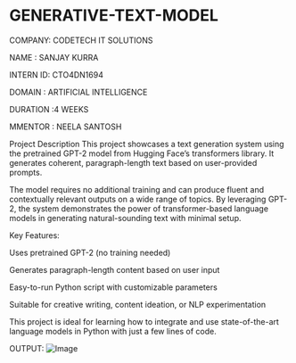 # GENERATIVE-TEXT-MODEL
COMPANY: CODETECH IT SOLUTIONS

NAME : SANJAY KURRA

INTERN ID: CTO4DN1694

DOMAIN : ARTIFICIAL INTELLIGENCE

DURATION :4 WEEKS

MMENTOR : NEELA SANTOSH

Project Description
This project showcases a text generation system using the pretrained GPT-2 model from Hugging Face’s transformers library. It generates coherent, paragraph-length text based on user-provided prompts.

The model requires no additional training and can produce fluent and contextually relevant outputs on a wide range of topics. By leveraging GPT-2, the system demonstrates the power of transformer-based language models in generating natural-sounding text with minimal setup.

Key Features:

Uses pretrained GPT-2 (no training needed)

Generates paragraph-length content based on user input

Easy-to-run Python script with customizable parameters

Suitable for creative writing, content ideation, or NLP experimentation

This project is ideal for learning how to integrate and use state-of-the-art language models in Python with just a few lines of code.

OUTPUT:
![Image](https://github.com/user-attachments/assets/6fcedbfc-b801-4653-b2c6-9ca45401be6b)
